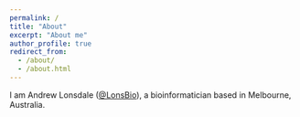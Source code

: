 ```yaml
---
permalink: /
title: "About"
excerpt: "About me"
author_profile: true
redirect_from: 
  - /about/
  - /about.html
---
```


I am Andrew Lonsdale ([@LonsBio](https://twitter.com/LonsBio)), a bioinformatician based in Melbourne, Australia. 


